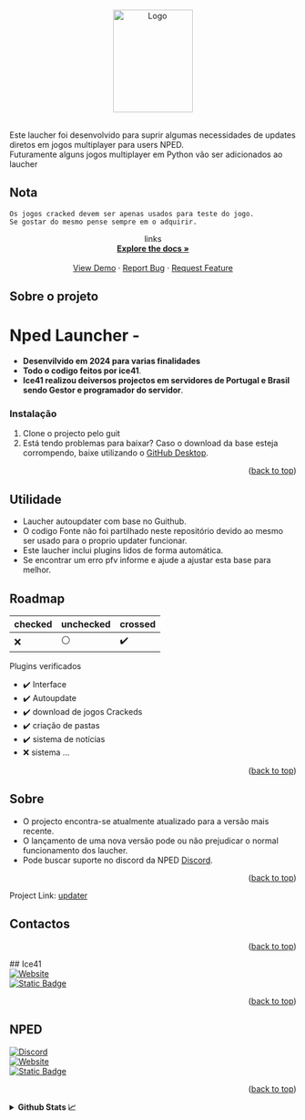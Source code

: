 <!-- Improved compatibility of back to top link: See: https://github.com/othneildrew/Best-README-Template/pull/73 -->
<a name="readme-top"></a>
<!--
*** Thanks for checking out the Best-README-Template. If you have a suggestion
*** that would make this better, please fork the repo and create a pull request
*** or simply open an issue with the tag "enhancement".
*** Don't forget to give the project a star!
*** Thanks again! Now go create something AMAZING! :D
-->



<!-- PROJECT SHIELDS -->
<!--
*** I'm using markdown "reference style" links for readability.
*** Reference links are enclosed in brackets [ ] instead of parentheses ( ).
*** See the bottom of this document for the declaration of the reference variables
*** for contributors-url, forks-url, etc. This is an optional, concise syntax you may use.
*** https://www.markdownguide.org/basic-syntax/#reference-style-links
-->


<!-- PROJECT LOGO -->
<br />
<div align="center">
  <a href="https://github.com/ice41/updater">
    <img src="https://cdn.discordapp.com/attachments/1074126570920345740/1243687894552674437/NPEDLOGO2023-sem_fundo2.1.png?ex=6724009c&is=6722af1c&hm=f9a1471bf54f0e13dd3d9413c453c08d513d02c367824895c9085bab21c2d246&" alt="Logo" width="140" height="180">
  </a>
  <br />
  <img src="https://komarev.com/ghpvc/?username=ice41" alt=""/> <img src="https://img.shields.io/github/languages/count/ice41/updater" alt=""/>
</div>
  



  

Este laucher foi desenvolvido para suprir algumas necessidades de updates diretos em jogos multiplayer para users NPED.
<br />
Futuramente alguns jogos multiplayer em Python vão ser adicionados ao laucher
<br />
    
## Nota
    Os jogos cracked devem ser apenas usados para teste do jogo.
    Se gostar do mesmo pense sempre em o adquirir.
<div align="center">
<p align="center">
links
    <br />
    <a href="https://github.com/ice41/updater"><strong>Explore the docs »</strong></a>
    <br />
    <br />
    <a href="https://github.com/ice41/updater">View Demo</a>
    ·
    <a href="https://github.com/ice41/updater/issues">Report Bug</a>
    ·
    <a href="https://github.com/ice41/updater/issues">Request Feature</a>
  </p>
</div>

<!-- ABOUT THE PROJECT -->
## Sobre o projeto

# Nped Launcher -
- **Desenvilvido em 2024 para varias finalidades**
- **Todo o codigo feitos por ice41**.
- **Ice41 realizou deiversos projectos em servidores de Portugal e Brasil sendo Gestor e programador do servidor**.

### Instalação

1. Clone o projecto pelo guit
2. Está tendo problemas para baixar?
Caso o download da base esteja corrompendo, baixe utilizando o [GitHub Desktop](https://desktop.github.com).

<p align="right">(<a href="#readme-top">back to top</a>)</p>



<!-- USAGE EXAMPLES -->
## Utilidade

- Laucher autoupdater com base no Guithub.
- O codigo Fonte não foi partilhado neste repositório devido ao mesmo ser usado para o proprio updater funcionar.
- Este laucher inclui plugins lidos de forma automática.
- Se encontrar um erro pfv informe e ajude a ajustar esta base para melhor.


<!-- ROADMAP -->
## Roadmap

|checked|unchecked|crossed|
|---|---|---|
|:x:|:white_circle:|:heavy_check_mark:|

Plugins verificados 

- :heavy_check_mark: Interface
- :heavy_check_mark: Autoupdate
- :heavy_check_mark: download de jogos Crackeds
- :heavy_check_mark: criação de pastas
- :heavy_check_mark: sistema de notícias
- :x: sistema ...



<p align="right">(<a href="#readme-top">back to top</a>)</p>



<!-- CONTRIBUTING -->
## Sobre
- O projecto encontra-se atualmente atualizado para a versão mais recente.
- O lançamento de uma nova versão pode ou não prejudicar o normal funcionamento dos laucher.
- Pode buscar suporte no discord da NPED [Discord](https://discord.gg/CxTTt5F6Gj).

<p align="right">(<a href="#readme-top">back to top</a>)</p>



<!-- CONTACT -->

Project Link: [updater](https://github.com/ice41/updater)
## Contactos

<p align="right">(<a href="#readme-top">back to top</a>)</p>
## Ice41

<br />
<div id="ice41">
    
  <a href="https://ice41.pt">
    <img alt="Website" src="https://img.shields.io/badge/website-ice41-yellow">
  </a>
  <br />
  <a href="mailto:ice41pt@gmail.com">
    <img alt="Static Badge" src="https://img.shields.io/badge/Contacto-2A3BE8">
  </a>
</div>
<p align="right">(<a href="#readme-top">back to top</a>)</p>

## NPED
<div id="nped">
  <a href="https://discord.gg/Qsr9s6x9Mv">
    <img alt="Discord" src="https://img.shields.io/discord/1074111566217220176?style=for-the-badge&logo=discord&link=https%3A%2F%2Fdiscord.gg%2FQsr9s6x9Mv">
  </a>
  <br />
  <a href="https://nped.pt">
      <img alt="Website" src="https://img.shields.io/badge/website-NPED-blue">
  </a>
  <br />
  <a href="https://steamcommunity.com/groups/Nped">
    <img alt="Static Badge" src="https://img.shields.io/badge/NPED_STEAM_GROUP-2A2BE8">
  </a>
</div>


<p align="right">(<a href="#readme-top">back to top</a>)</p>


  <!-- MARKDOWN LINKS & IMAGES -->
  <!-- https://www.markdownguide.org/basic-syntax/#reference-style-links -->
  [contributors-shield]: https://img.shields.io/github/contributors/ice41/updater.svg?style=for-the-badge
  [contributors-url]: https://github.com/ice41/updater/graphs/contributors
  [forks-shield]: https://img.shields.io/github/forks/ice41/updater.svg?style=for-the-badge
  [forks-url]: https://github.com/ice41/updater/network/members
  [stars-shield]: https://img.shields.io/github/stars/ice41/updater.svg?style=for-the-badge
  [stars-url]: https://github.com/ice41/updater/stargazers
  [issues-shield]: https://img.shields.io/github/issues/ice41/updater.svg?style=for-the-badge
  [issues-url]: https://github.com/ice41/updater/issues
  [license-shield]: https://img.shields.io/github/license/ice41/updater.svg?style=for-the-badge
  [license-url]: https://github.com/ice41/updater/blob/master/LICENSE.txt
  [linkedin-shield]: https://img.shields.io/badge/-LinkedIn-black.svg?style=for-the-badge&logo=linkedin&colorB=555
  [linkedin-url]: https://linkedin.com/in/linkedin_username
  [product-screenshot]: images/screenshot.png
  [Next.js]: https://img.shields.io/badge/next.js-000000?style=for-the-badge&logo=nextdotjs&logoColor=white
  [Next-url]: https://nextjs.org/
  [React.js]: https://img.shields.io/badge/React-20232A?style=for-the-badge&logo=react&logoColor=61DAFB
  [React-url]: https://reactjs.org/
  [Vue.js]: https://img.shields.io/badge/Vue.js-35495E?style=for-the-badge&logo=vuedotjs&logoColor=4FC08D
  [Vue-url]: https://vuejs.org/
  [Angular.io]: https://img.shields.io/badge/Angular-DD0031?style=for-the-badge&logo=angular&logoColor=white
  [Angular-url]: https://angular.io/
  [Svelte.dev]: https://img.shields.io/badge/Svelte-4A4A55?style=for-the-badge&logo=svelte&logoColor=FF3E00
  [Svelte-url]: https://svelte.dev/
  [Laravel.com]: https://img.shields.io/badge/Laravel-FF2D20?style=for-the-badge&logo=laravel&logoColor=white
  [Laravel-url]: https://laravel.com
  [Bootstrap.com]: https://img.shields.io/badge/Bootstrap-563D7C?style=for-the-badge&logo=bootstrap&logoColor=white
  [Bootstrap-url]: https://getbootstrap.com
  [JQuery.com]: https://img.shields.io/badge/jQuery-0769AD?style=for-the-badge&logo=jquery&logoColor=white
  [JQuery-url]: https://jquery.com 

<details>
  <summary><b>Github Stats 📈</b></summary>
</details>
